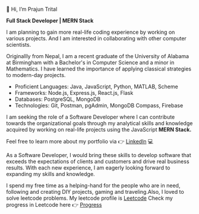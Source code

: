 👋 Hi, I’m Prajun Trital

**Full Stack Developer | MERN Stack**

I am planning to gain more real-life coding experience by working on various projects. And I am interested in collaborating with other computer scientists.

Originallly from Nepal, I am a recent graduate of the University of Alabama at Birmingham with a Bachelor's in Computer Science and a minor in Mathematics. I have learned the importance of applying classical strategies to modern-day projects. 

- Proficient Languages: Java, JavaScript, Python, MATLAB, Scheme
- Frameworks: Node.js, Express.js, React.js, Flask
- Databases: PostgreSQL, MongoDB
- Technologies: Git, Postman, pgAdmin, MongoDB Compass, Firebase

I am seeking the role of a Software Developer where I can contribute towards the organizational goals through my analytical skills and knowledge acquired by working on real-life projects using the JavaScript **MERN Stack.**

Feel free to learn more about my portfolio via 👉 [Linkedln](https://www.linkedin.com/in/prajuntrital/) 💻

As a Software Developer, I would bring these skills to develop software that exceeds the expectations of clients and customers and drive real business results. With each new experience, I am eagerly looking forward to expanding my skills and knowledge.

I spend my free time as a helping-hand for the people who are in need, following and creating DIY projects, gaming and traveling.Also, I loved to solve leetcode problems. My leetcode profile is [Leetcode](https://leetcode.com/prajun7/)
Check my progress in Leetcode here 👉 [Progress]()



<!---
prajun77/prajun77 is a ✨ special ✨ repository because its `README.md` (this file) appears on your GitHub profile.
You can click the Preview link to take a look at your changes.
--->

